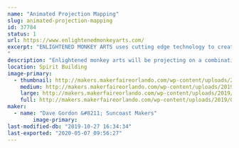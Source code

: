 ```yaml
---
name: "Animated Projection Mapping"
slug: animated-projection-mapping
id: 37784
status: 1
url: https://www.enlightenedmonkeyarts.com/
excerpt: "ENLIGHTENED MONKEY ARTS uses cutting edge technology to create a site specific projection mapping exhibit.  Projections will be shown on 3D objects. Display with include interactive elements including fog machine and smog puffer. 
"
description: "Enlightened monkey arts will be projecting on a combination of 3D structures creating a unique visual experience specific to Maker Fair Orlando."
location: Spirit Building
image-primary:
  - thumbnail: http://makers.makerfaireorlando.com/wp-content/uploads/2019/09/Projection-mapping-Sage-150x150.jpg
    medium: http://makers.makerfaireorlando.com/wp-content/uploads/2019/09/Projection-mapping-Sage-300x200.jpg
    large: http://makers.makerfaireorlando.com/wp-content/uploads/2019/09/Projection-mapping-Sage-1024x683.jpg
    full: http://makers.makerfaireorlando.com/wp-content/uploads/2019/09/Projection-mapping-Sage.jpg
maker:
  - name: "Dave Gordon &#8211; Suncoast Makers"
        image-primary: 
last-modified-db: "2019-10-27 16:34:34"
last-exported: "2020-05-07 09:56:27"
---
```

